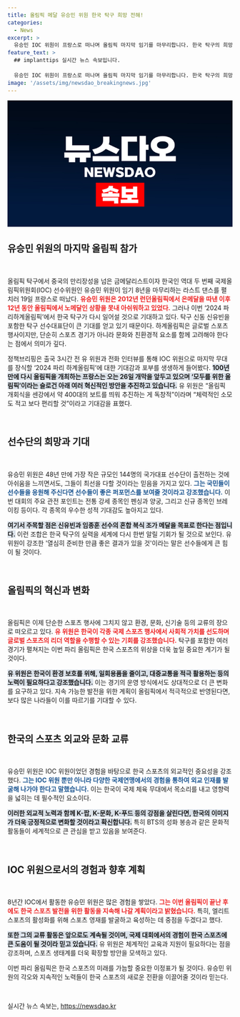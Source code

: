 ```yaml
---
title: 올림픽 메달 유승민 위원 한국 탁구 희망 전해!
categories:
  - News
excerpt: >
  유승민 IOC 위원이 프랑스로 떠나며 올림픽 마지막 임기를 마무리합니다. 한국 탁구의 희망, 신유빈과 함께하는 메달 도전과 환경 친화적 올림픽의 새 모델, K-컬처의 글로벌 확장을 기대하세요!
feature_text: >
  ## implanttips 실시간 뉴스 속보입니다.

  유승민 IOC 위원이 프랑스로 떠나며 올림픽 마지막 임기를 마무리합니다. 한국 탁구의 희망, 신유빈과 함께하는 메달 도전과 환경 친화적 올림픽의 새 모델, K-컬처의 글로벌 확장을 기대하세요!
image: '/assets/img/newsdao_breakingnews.jpg'
---
```


<p><img src="/assets/img/newsdao_breakingnews.jpg" alt="implanttips 속보" /></p>

<h2 data-ke-size="size26">유승민 위원의 마지막 올림픽 참가</h2>

<p data-ke-size="size16">&nbsp;</p>

<p>올림픽 탁구에서 중국의 만리장성을 넘은 금메달리스트이자 한국인 역대 두 번째 국제올림픽위원회(IOC) 선수위원인 유승민 위원이 임기 8년을 마무리하는 라스트 댄스를 펼치러 19일 프랑스로 떠났다. <b><span style="color: #ee2323;">유승민 위원은 2012년 런던올림픽에서 은메달을 따낸 이후 12년 동안 올림픽에서 노메달인 상황을 못내 아쉬워하고 있었다.</span></b> 그러나 이번 ‘2024 파리하계올림픽’에서 한국 탁구가 다시 일어설 것으로 기대하고 있다. 탁구 신동 신유빈을 포함한 탁구 선수대표단이 큰 기대를 얻고 있기 때문이다. 하계올림픽은 글로벌 스포츠 행사이지만, 단순히 스포츠 경기가 아니라 문화와 친환경적 요소를 함께 고려해야 한다는 점에서 의미가 깊다.</p>

<p>정책브리핑은 출국 3시간 전 유 위원과 전화 인터뷰를 통해 IOC 위원으로 마지막 무대를 장식할 ‘2024 파리 하계올림픽’에 대한 기대감과 포부를 생생하게 들어봤다. <b><span style="background-color: #21538527;">100년 만에 다시 올림픽을 개최하는 프랑스는 오는 26일 개막을 앞두고 있으며 ‘모두를 위한 올림픽’이라는 슬로건 아래 여러 혁신적인 방안을 추진하고 있습니다.</span></b> 유 위원은 “올림픽 개회식을 센강에서 약 400대의 보트를 띄워 추진하는 게 독창적”이라며 “체력적인 소모도 적고 보다 편리할 것”이라고 기대감을 표했다.</p>

<p data-ke-size="size16">&nbsp;</p>

<h2 data-ke-size="size26">선수단의 희망과 기대</h2>

<p data-ke-size="size16">&nbsp;</p>

<p>유승민 위원은 48년 만에 가장 작은 규모인 144명의 국가대표 선수단이 출전하는 것에 아쉬움을 느끼면서도, 그들이 최선을 다할 것이라는 믿음을 가지고 있다. <b><span style="color: #1a5490;">그는 국민들이 선수들을 응원해 주신다면 선수들이 좋은 퍼포먼스를 보여줄 것이라고 강조했습니다.</span></b> 이번 대회의 주요 관전 포인트는 전통 강세 종목인 펜싱과 양궁, 그리고 신규 종목인 브레이킹 등이다. 각 종목의 우수한 성적 기대감도 높아지고 있다.</p>

<p><b><span style="background-color: #21538527;">여기서 주목할 점은 신유빈과 임종훈 선수의 혼합 복식 조가 메달을 목표로 한다는 점입니다.</span></b> 이런 조합은 한국 탁구의 실력을 세계에 다시 한번 알릴 기회가 될 것으로 보인다. 유 위원이 강조한 '열심히 준비한 만큼 좋은 결과가 있을 것'이라는 말은 선수들에게 큰 힘이 될 것이다. </p>

<p data-ke-size="size16">&nbsp;</p>

<h2 data-ke-size="size26">올림픽의 혁신과 변화</h2>

<p data-ke-size="size16">&nbsp;</p>

<p>올림픽은 이제 단순한 스포츠 행사에 그치지 않고 환경, 문화, 신기술 등의 교류의 장으로 떠오르고 있다. <b><span style="color: #ee2323;">유 위원은 한국이 각종 국제 스포츠 행사에서 사회적 가치를 선도하며 글로벌 스포츠의 리더 역할을 수행할 수 있는 기회를 강조했습니다.</span></b> 탁구를 포함한 여러 경기가 펼쳐지는 이번 파리 올림픽은 한국 스포츠의 위상을 더욱 높일 중요한 계기가 될 것이다.</p>

<p><b><span style="background-color: #21538527;">유 위원은 한국이 환경 보호를 위해, 일회용품을 줄이고, 대중교통을 적극 활용하는 등의 노력이 필요하다고 강조했습니다.</span></b> 이는 경기의 운영 방식에서도 상대적으로 더 큰 변화를 요구하고 있다. 지속 가능한 발전을 위한 계획이 올림픽에서 적극적으로 반영된다면, 보다 많은 나라들이 이를 따르기를 기대할 수 있다.</p>

<p data-ke-size="size16">&nbsp;</p>

<h2 data-ke-size="size26">한국의 스포츠 외교와 문화 교류</h2>

<p data-ke-size="size16">&nbsp;</p>

<p>유승민 위원은 IOC 위원이었던 경험을 바탕으로 한국 스포츠의 외교적인 중요성을 강조했다. <b><span style="color: #1a5490;">그는 IOC 위원 뿐만 아니라 다양한 국제연맹에서의 경험을 통하여 외교 인재를 발굴해 나가야 한다고 말했습니다.</span></b> 이는 한국이 국제 체육 무대에서 목소리를 내고 영향력을 넓히는 데 필수적인 요소이다. </p>

<p><b><span style="background-color: #21538527;">이러한 외교적 노력과 함께 K-팝, K-문화, K-푸드 등의 강점을 살린다면, 한국의 이미지가 더욱 긍정적으로 변화할 것이라고 확신합니다.</span></b> 특히 BTS의 성화 봉송과 같은 문화적 활동들이 세계적으로 큰 관심을 받고 있음을 보여준다. </p>

<p data-ke-size="size16">&nbsp;</p>

<h2 data-ke-size="size26">IOC 위원으로서의 경험과 향후 계획</h2>

<p data-ke-size="size16">&nbsp;</p>

<p>8년간 IOC에서 활동한 유승민 위원은 많은 경험을 쌓았다. <b><span style="color: #ee2323;">그는 이번 올림픽이 끝난 후에도 한국 스포츠 발전을 위한 활동을 지속해 나갈 계획이라고 밝혔습니다.</span></b> 특히, 엘리트 스포츠의 활성화를 위해 스포츠 영재를 발굴하고 육성하는 데 중점을 두겠다고 했다. </p>

<p><b><span style="background-color: #21538527;">또한 그의 교류 활동은 앞으로도 계속될 것이며, 국제 대회에서의 경험이 한국 스포츠에 큰 도움이 될 것이라 믿고 있습니다.</span></b> 유 위원은 체계적인 교육과 지원이 필요하다는 점을 강조하며, 스포츠 생태계를 더욱 확장할 방안을 모색하고 있다. </p>

<p>이번 파리 올림픽은 한국 스포츠의 미래를 가늠할 중요한 이정표가 될 것이다. 유승민 위원의 각오와 지속적인 노력들이 한국 스포츠의 새로운 전환을 이끌어줄 것이라 믿는다.</p>

<p data-ke-size="size16">&nbsp;</p>
실시간 뉴스 속보는, <a href="https://newsdao.kr" rel="dofollow">https://newsdao.kr</a>


